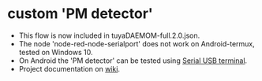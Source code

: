 # custom 'PM detector'
- This flow is now included in tuyaDAEMOM-full.2.0.json.  
- The node 'node-red-node-serialport' does not work on Android-termux, tested on Windows 10.
- On Android the 'PM detector' can be tested using [Serial USB terminal](https://m.apkpure.com/it/serial-usb-terminal/de.kai_morich.serial_usb_terminal).
- Project documentation on [wiki](https://github.com/msillano/tuyaDAEMON/wiki/custom-device-'PM-detector':-case-study).
